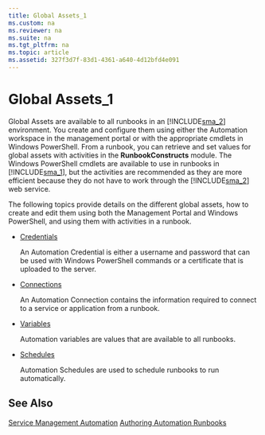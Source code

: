 ```yaml
---
title: Global Assets_1
ms.custom: na
ms.reviewer: na
ms.suite: na
ms.tgt_pltfrm: na
ms.topic: article
ms.assetid: 327f3d7f-83d1-4361-a640-4d12bfd4e091
---
```

# Global Assets_1
Global Assets are available to all runbooks in an [!INCLUDE[sma_2](./Token/sma_2_md.md)] environment.  You create and configure them using either the Automation workspace in the management portal or with the appropriate cmdlets in Windows PowerShell. From a runbook, you can retrieve and set values for global assets with activities in the **RunbookConstructs** module. The Windows PowerShell cmdlets are available to use in runbooks in [!INCLUDE[sma_1](./Token/sma_1_md.md)], but the activities are recommended as they are more efficient because they do not have to work through the [!INCLUDE[sma_2](./Token/sma_2_md.md)] web service.

The following topics provide details on the different global assets, how to create and edit them using both the Management Portal and Windows PowerShell, and using them with activities in a runbook.

-   [Credentials](./Credentials.md)

    An Automation Credential is either a username and password that can be used with Windows PowerShell commands or a certificate that is uploaded to the server.

-   [Connections](./Connections.md)

    An Automation Connection contains the information required to connect to a service or application from a runbook.

-   [Variables](./Variables.md)

    Automation variables are values that are available to all runbooks.

-   [Schedules](./Schedules.md)

    Automation Schedules are used to schedule runbooks to run automatically.

## See Also
[Service Management Automation](./Service-Management-Automation.md)
[Authoring Automation Runbooks](./Authoring-Automation-Runbooks.md)


